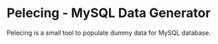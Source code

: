 Pelecing - MySQL Data Generator
========
Pelecing is a small tool to populate dummy data for MySQL database.
